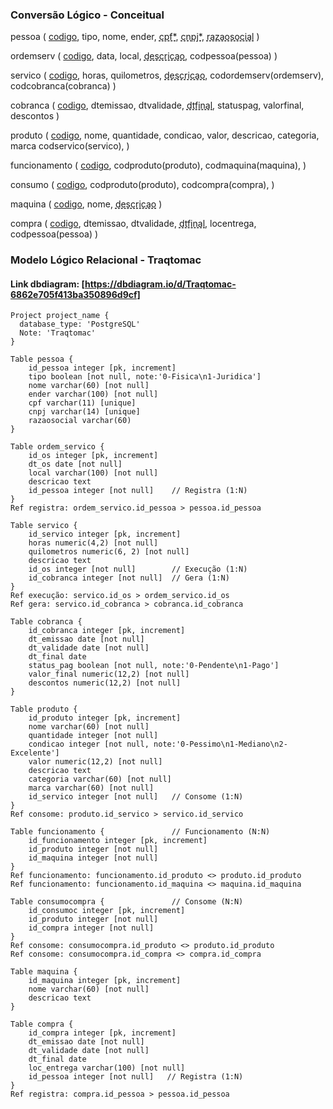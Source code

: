 ### Conversão Lógico - Conceitual

pessoa (
    <u>codigo</u>, 
    tipo, 
    nome, 
    ender, 
    <u style="text-decoration: underline dashed;">cpf*</u>,
    <u style="text-decoration: underline dashed;">cnpj*</u>,
    <u style="text-decoration: underline dashed;">razaosocial</u>
)

ordemserv (
    <u>codigo</u>,
    data,
    local,
    <u style="text-decoration: underline dashed;">descricao</u>,
    codpessoa(pessoa)           <!-- Registra (1:N) -->
)

servico (
    <u>codigo</u>,
    horas,
    quilometros,
    <u style="text-decoration: underline dashed;">descricao</u>,
    codordemserv(ordemserv),    <!-- Execução (1:N) -->
    codcobranca(cobranca)       <!-- Gera (1:N) -->
)

cobranca (
    <u>codigo</u>,
    dtemissao,
    dtvalidade,
    <u style="text-decoration: underline dashed;">dtfinal</u>,
    statuspag,
    valorfinal,
    descontos
)

produto (
    <u>codigo</u>,
    nome,
    quantidade,
    condicao,
    valor,
    descricao,
    categoria,
    marca
    codservico(servico),        <!-- Consome (1:N) -->
)

funcionamento (                 <!-- Funcionamento (N:N) -->
    <u>codigo</u>,
    codproduto(produto),
    codmaquina(maquina), 
)

consumo (                       <!-- Consome (N:N) -->
    <u>codigo</u>,
    codproduto(produto),
    codcompra(compra),
)

maquina (
    <u>codigo</u>,
    nome,
    <u style="text-decoration: underline dashed;">descricao</u>
)

compra (
    <u>codigo</u>,
    dtemissao,
    dtvalidade,
    <u style="text-decoration: underline dashed;">dtfinal</u>,
    locentrega,
    codpessoa(pessoa)           <!-- Registra (1:N) -->
)


### Modelo Lógico Relacional - Traqtomac

#### Link dbdiagram: [https://dbdiagram.io/d/Traqtomac-6862e705f413ba350896d9cf]

```
Project project_name {
  database_type: 'PostgreSQL'
  Note: 'Traqtomac'
}

Table pessoa {
    id_pessoa integer [pk, increment]
    tipo boolean [not null, note:'0-Fisica\n1-Juridica']
    nome varchar(60) [not null]
    ender varchar(100) [not null]
    cpf varchar(11) [unique]
    cnpj varchar(14) [unique]
    razaosocial varchar(60)
}

Table ordem_servico {
    id_os integer [pk, increment]
    dt_os date [not null]
    local varchar(100) [not null]
    descricao text
    id_pessoa integer [not null]    // Registra (1:N)
}
Ref registra: ordem_servico.id_pessoa > pessoa.id_pessoa

Table servico {
    id_servico integer [pk, increment]
    horas numeric(4,2) [not null]
    quilometros numeric(6, 2) [not null]
    descricao text
    id_os integer [not null]        // Execução (1:N)
    id_cobranca integer [not null]  // Gera (1:N)
}
Ref execução: servico.id_os > ordem_servico.id_os
Ref gera: servico.id_cobranca > cobranca.id_cobranca

Table cobranca {
    id_cobranca integer [pk, increment]
    dt_emissao date [not null]
    dt_validade date [not null]
    dt_final date
    status_pag boolean [not null, note:'0-Pendente\n1-Pago']
    valor_final numeric(12,2) [not null]
    descontos numeric(12,2) [not null]
}

Table produto {
    id_produto integer [pk, increment]
    nome varchar(60) [not null]
    quantidade integer [not null]
    condicao integer [not null, note:'0-Pessimo\n1-Mediano\n2-Excelente']
    valor numeric(12,2) [not null]
    descricao text
    categoria varchar(60) [not null]
    marca varchar(60) [not null]
    id_servico integer [not null]   // Consome (1:N)
}
Ref consome: produto.id_servico > servico.id_servico

Table funcionamento {               // Funcionamento (N:N)
    id_funcionamento integer [pk, increment]
    id_produto integer [not null]
    id_maquina integer [not null]
}
Ref funcionamento: funcionamento.id_produto <> produto.id_produto
Ref funcionamento: funcionamento.id_maquina <> maquina.id_maquina

Table consumocompra {               // Consome (N:N)
    id_consumoc integer [pk, increment]
    id_produto integer [not null]
    id_compra integer [not null]
}
Ref consome: consumocompra.id_produto <> produto.id_produto
Ref consome: consumocompra.id_compra <> compra.id_compra

Table maquina {
    id_maquina integer [pk, increment]
    nome varchar(60) [not null]
    descricao text
}

Table compra {
    id_compra integer [pk, increment]
    dt_emissao date [not null]
    dt_validade date [not null]
    dt_final date
    loc_entrega varchar(100) [not null]
    id_pessoa integer [not null]   // Registra (1:N)
}
Ref registra: compra.id_pessoa > pessoa.id_pessoa
```
